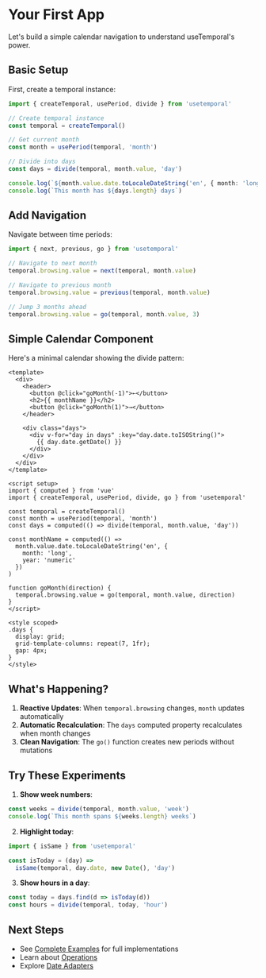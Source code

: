 # Your First App

Let's build a simple calendar navigation to understand useTemporal's power.

## Basic Setup

First, create a temporal instance:

```typescript
import { createTemporal, usePeriod, divide } from 'usetemporal'

// Create temporal instance
const temporal = createTemporal()

// Get current month
const month = usePeriod(temporal, 'month')

// Divide into days
const days = divide(temporal, month.value, 'day')

console.log(`${month.value.date.toLocaleDateString('en', { month: 'long', year: 'numeric' })}`)
console.log(`This month has ${days.length} days`)
```

## Add Navigation

Navigate between time periods:

```typescript
import { next, previous, go } from 'usetemporal'

// Navigate to next month
temporal.browsing.value = next(temporal, month.value)

// Navigate to previous month  
temporal.browsing.value = previous(temporal, month.value)

// Jump 3 months ahead
temporal.browsing.value = go(temporal, month.value, 3)
```

## Simple Calendar Component

Here's a minimal calendar showing the divide pattern:

```vue
<template>
  <div>
    <header>
      <button @click="goMonth(-1)">←</button>
      <h2>{{ monthName }}</h2>
      <button @click="goMonth(1)">→</button>
    </header>
    
    <div class="days">
      <div v-for="day in days" :key="day.date.toISOString()">
        {{ day.date.getDate() }}
      </div>
    </div>
  </div>
</template>

<script setup>
import { computed } from 'vue'
import { createTemporal, usePeriod, divide, go } from 'usetemporal'

const temporal = createTemporal()
const month = usePeriod(temporal, 'month')
const days = computed(() => divide(temporal, month.value, 'day'))

const monthName = computed(() => 
  month.value.date.toLocaleDateString('en', { 
    month: 'long', 
    year: 'numeric' 
  })
)

function goMonth(direction) {
  temporal.browsing.value = go(temporal, month.value, direction)
}
</script>

<style scoped>
.days {
  display: grid;
  grid-template-columns: repeat(7, 1fr);
  gap: 4px;
}
</style>
```

## What's Happening?

1. **Reactive Updates**: When `temporal.browsing` changes, `month` updates automatically
2. **Automatic Recalculation**: The `days` computed property recalculates when month changes
3. **Clean Navigation**: The `go()` function creates new periods without mutations

## Try These Experiments

1. **Show week numbers**:
```typescript
const weeks = divide(temporal, month.value, 'week')
console.log(`This month spans ${weeks.length} weeks`)
```

2. **Highlight today**:
```typescript
import { isSame } from 'usetemporal'

const isToday = (day) => 
  isSame(temporal, day.date, new Date(), 'day')
```

3. **Show hours in a day**:
```typescript
const today = days.find(d => isToday(d))
const hours = divide(temporal, today, 'hour')
```

## Next Steps

- See [Complete Examples](/examples/) for full implementations
- Learn about [Operations](/guide/operations) 
- Explore [Date Adapters](/guide/adapters)